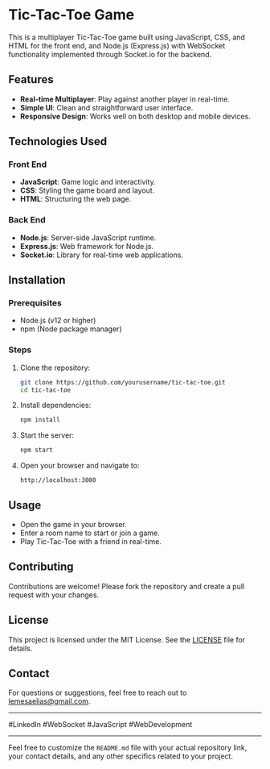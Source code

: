
# Tic-Tac-Toe Game

This is a multiplayer Tic-Tac-Toe game built using JavaScript, CSS, and HTML for the front end, and Node.js (Express.js) with WebSocket functionality implemented through Socket.io for the backend.

## Features

- **Real-time Multiplayer**: Play against another player in real-time.
- **Simple UI**: Clean and straightforward user interface.
- **Responsive Design**: Works well on both desktop and mobile devices.

## Technologies Used

### Front End
- **JavaScript**: Game logic and interactivity.
- **CSS**: Styling the game board and layout.
- **HTML**: Structuring the web page.

### Back End
- **Node.js**: Server-side JavaScript runtime.
- **Express.js**: Web framework for Node.js.
- **Socket.io**: Library for real-time web applications.

## Installation

### Prerequisites
- Node.js (v12 or higher)
- npm (Node package manager)

### Steps
1. Clone the repository:
    ```bash
    git clone https://github.com/yourusername/tic-tac-toe.git
    cd tic-tac-toe
    ```

2. Install dependencies:
    ```bash
    npm install
    ```

3. Start the server:
    ```bash
    npm start
    ```

4. Open your browser and navigate to:
    ```
    http://localhost:3000
    ```

## Usage

- Open the game in your browser.
- Enter a room name to start or join a game.
- Play Tic-Tac-Toe with a friend in real-time.


## Contributing

Contributions are welcome! Please fork the repository and create a pull request with your changes.

## License

This project is licensed under the MIT License. See the [LICENSE](LICENSE) file for details.

## Contact

For questions or suggestions, feel free to reach out to lemesaelias@gmail.com.

---

#LinkedIn #WebSocket #JavaScript #WebDevelopment

---

Feel free to customize the `README.md` file with your actual repository link, your contact details, and any other specifics related to your project.
